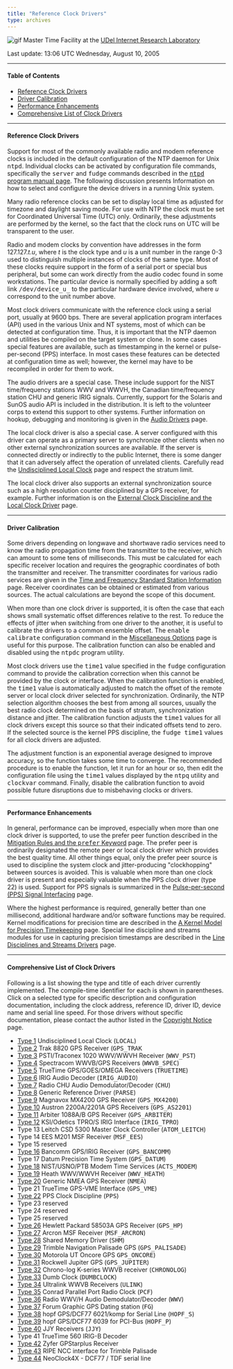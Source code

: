 ```yaml
---
title: "Reference Clock Drivers"
type: archives
---
```


![gif](/archives/pic/stack1a.jpg) Master Time Facility at the [UDel Internet Research Laboratory](/reflib/lab)

Last update:  13:06 UTC Wednesday, August 10, 2005

* * *

#### Table of Contents

*   [Reference Clock Drivers](/archives/4.2.2-series/refclock/#reference-clock-drivers)
*   [Driver Calibration](/archives/4.2.2-series/refclock/#driver-calibration)
*   [Performance Enhancements](/archives/4.2.2-series/refclock/#performance-enhancements)
*   [Comprehensive List of Clock Drivers](/archives/4.2.2-series/refclock/#comprehensive-list-of-clock-drivers)

* * *

#### Reference Clock Drivers

Support for most of the commonly available radio and modem reference clocks is included in the default configuration of the NTP daemon for Unix <tt>ntpd</tt>. Individual clocks can be activated by configuration file commands, specifically the <tt>server</tt> and <tt>fudge</tt> commands described in the [<tt>ntpd</tt> program manual page](/archives/4.2.2-series/ntpd). The following discussion presents Information on how to select and configure the device drivers in a running Unix system.

Many radio reference clocks can be set to display local time as adjusted for timezone and daylight saving mode. For use with NTP the clock must be set for Coordinated Universal Time (UTC) only. Ordinarily, these adjustments are performed by the kernel, so the fact that the clock runs on UTC will be transparent to the user.

Radio and modem clocks by convention have addresses in the form 127.127._t.u_, where _t_ is the clock type and _u_ is a unit number in the range 0-3 used to distinguish multiple instances of clocks of the same type. Most of these clocks require support in the form of a serial port or special bus peripheral, but some can work directly from the audio codec found in some workstations. The particular device is normally specified by adding a soft link <tt>/dev/device_u_</tt> to the particular hardware device involved, where _<tt>u</tt>_ correspond to the unit number above.

Most clock drivers communicate with the reference clock using a serial port, usually at 9600 bps. There are several application program interfaces (API) used in the various Unix and NT systems, most of which can be detected at configuration time. Thus, it is important that the NTP daemon and utilities be compiled on the target system or clone. In some cases special features are available, such as timestamping in the kernel or pulse-per-second (PPS) interface. In most cases these features can be detected at configuration time as well; however, the kernel may have to be recompiled in order for them to work.

The audio drivers are a special case. These include support for the NIST time/frequency stations WWV and WWVH, the Canadian time/frequency station CHU and generic IRIG signals. Currently, support for the Solaris and SunOS audio API is included in the distribution. It is left to the volunteer corps to extend this support to other systems. Further information on hookup, debugging and monitoring is given in the [Audio Drivers](/archives/4.2.2-series/audio) page.

The local clock driver is also a special case. A server configured with this driver can operate as a primary server to synchronize other clients when no other external synchronization sources are available. If the server is connected directly or indirectly to the public Internet, there is some danger that it can adversely affect the operation of unrelated clients. Carefully read the [Undisciplined Local Clock](/archives/drivers/driver1) page and respect the stratum limit.

The local clock driver also supports an external synchronization source such as a high resolution counter disciplined by a GPS receiver, for example. Further information is on the [External Clock Discipline and the Local Clock Driver](/archives/4.2.2-series/extern) page.

* * *

#### Driver Calibration

Some drivers depending on longwave and shortwave radio services need to know the radio propagation time from the transmitter to the receiver, which can amount to some tens of milliseconds. This must be calculated for each specific receiver location and requires the geographic coordinates of both the transmitter and receiver. The transmitter coordinates for various radio services are given in the [Time and Frequency Standard Station Information](/reflib/qth) page. Receiver coordinates can be obtained or estimated from various sources. The actual calculations are beyond the scope of this document.

When more than one clock driver is supported, it is often the case that each shows small systematic offset differences relative to the rest. To reduce the effects of jitter when switching from one driver to the another, it is useful to calibrate the drivers to a common ensemble offset. The <tt>enable calibrate</tt> configuration command in the [Miscellaneous Options](/archives/4.2.2-series/miscopt) page is useful for this purpose. The calibration function can also be enabled and disabled using the <tt>ntpdc</tt> program utility.

Most clock drivers use the <tt>time1</tt> value specified in the <tt>fudge</tt> configuration command to provide the calibration correction when this cannot be provided by the clock or interface. When the calibration function is enabled, the <tt>time1</tt> value is automatically adjusted to match the offset of the remote server or local clock driver selected for synchronization. Ordinarily, the NTP selection algorithm chooses the best from among all sources, usually the best radio clock determined on the basis of stratum, synchronization distance and jitter. The calibration function adjusts the <tt>time1</tt> values for all clock drivers except this source so that their indicated offsets tend to zero. If the selected source is the kernel PPS discipline, the <tt>fudge time1</tt> values for all clock drivers are adjusted.

The adjustment function is an exponential average designed to improve accuracy, so the function takes some time to converge. The recommended procedure is to enable the function, let it run for an hour or so, then edit the configuration file using the <tt>time1</tt> values displayed by the <tt>ntpq</tt> utility and <tt>clockvar</tt> command. Finally, disable the calibration function to avoid possible future disruptions due to misbehaving clocks or drivers.

* * *

#### Performance Enhancements

In general, performance can be improved, especially when more than one clock driver is supported, to use the prefer peer function described in the [Mitigation Rules and the <tt>prefer</tt> Keyword](/archives/4.2.2-series/prefer) page. The prefer peer is ordinarily designated the remote peer or local clock driver which provides the best quality time. All other things equal, only the prefer peer source is used to discipline the system clock and jitter-producing "clockhopping" between sources is avoided. This is valuable when more than one clock driver is present and especially valuable when the PPS clock driver (type 22) is used. Support for PPS signals is summarized in the [Pulse-per-second (PPS) Signal Interfacing](/archives/4.2.2-series/pps) page.

Where the highest performance is required, generally better than one millisecond, additional hardware and/or software functions may be required. Kernel modifications for precision time are described in the [A Kernel Model for Precision Timekeeping](/archives/4.2.2-series/kern) page. Special line discipline and streams modules for use in capturing precision timestamps are described in the [Line Disciplines and Streams Drivers](/archives/4.2.2-series/ldisc) page.

* * *

#### Comprehensive List of Clock Drivers

Following is a list showing the type and title of each driver currently implemented. The compile-time identifier for each is shown in parentheses. Click on a selected type for specific description and configuration documentation, including the clock address, reference ID, driver ID, device name and serial line speed. For those drivers without specific documentation, please contact the author listed in the [Copyright Notice](/archives/4.2.2-series/copyright) page.

*   [Type 1](/archives/drivers/driver1) Undisciplined Local Clock (<tt>LOCAL</tt>)
*   [Type 2](/archives/drivers/driver2) Trak 8820 GPS Receiver (<tt>GPS_TRAK</tt>
*   [Type 3](/archives/drivers/driver3) PSTI/Traconex 1020 WWV/WWVH Receiver (<tt>WWV_PST</tt>)
*   [Type 4](/archives/drivers/driver4) Spectracom WWVB/GPS Receivers (<tt>WWVB_SPEC</tt>)
*   [Type 5](/archives/drivers/driver5) TrueTime GPS/GOES/OMEGA Receivers (<tt>TRUETIME</tt>)
*   [Type 6](/archives/drivers/driver6) IRIG Audio Decoder (<tt>IRIG_AUDIO</tt>)
*   [Type 7](/archives/drivers/driver7) Radio CHU Audio Demodulator/Decoder (<tt>CHU</tt>)
*   [Type 8](/archives/drivers/driver8) Generic Reference Driver (<tt>PARSE</tt>)
*   [Type 9](/archives/drivers/driver9) Magnavox MX4200 GPS Receiver (<tt>GPS_MX4200</tt>)
*   [Type 10](/archives/drivers/driver10) Austron 2200A/2201A GPS Receivers (<tt>GPS_AS2201</tt>)
*   [Type 11](/archives/drivers/driver11) Arbiter 1088A/B GPS Receiver (<tt>GPS_ARBITER</tt>)
*   [Type 12](/archives/drivers/driver12) KSI/Odetics TPRO/S IRIG Interface (<tt>IRIG_TPRO</tt>)
*   Type 13 Leitch CSD 5300 Master Clock Controller (<tt>ATOM_LEITCH</tt>)
*   Type 14 EES M201 MSF Receiver (<tt>MSF_EES</tt>)
*   Type 15 reserved
*   [Type 16](/archives/drivers/driver16) Bancomm GPS/IRIG Receiver (<tt>GPS_BANCOMM</tt>)
*   Type 17 Datum Precision Time System (<tt>GPS_DATUM</tt>)
*   [Type 18](/archives/drivers/driver18) NIST/USNO/PTB Modem Time Services (<tt>ACTS_MODEM</tt>)
*   [Type 19](/archives/drivers/driver19) Heath WWV/WWVH Receiver (<tt>WWV_HEATH</tt>)
*   [Type 20](/archives/drivers/driver20) Generic NMEA GPS Receiver (<tt>NMEA</tt>)
*   Type 21 TrueTime GPS-VME Interface (<tt>GPS_VME</tt>)
*   [Type 22](/archives/drivers/driver22) PPS Clock Discipline (<tt>PPS</tt>)
*   Type 23 reserved
*   Type 24 reserved
*   Type 25 reserved
*   [Type 26](/archives/drivers/driver26) Hewlett Packard 58503A GPS Receiver (<tt>GPS_HP</tt>)
*   [Type 27](/archives/drivers/driver27) Arcron MSF Receiver (<tt>MSF_ARCRON</tt>)
*   [Type 28](/archives/drivers/driver28) Shared Memory Driver (<tt>SHM</tt>)
*   [Type 29](/archives/drivers/driver29) Trimble Navigation Palisade GPS (<tt>GPS_PALISADE</tt>)
*   [Type 30](/archives/drivers/driver30) Motorola UT Oncore GPS <tt>GPS_ONCORE</tt>)
*   [Type 31](/archives/drivers/driver31) Rockwell Jupiter GPS (<tt>GPS_JUPITER</tt>)
*   [Type 32](/archives/drivers/driver32) Chrono-log K-series WWVB receiver (<tt>CHRONOLOG</tt>)
*   [Type 33](/archives/drivers/driver33) Dumb Clock (<tt>DUMBCLOCK</tt>)
*   [Type 34](/archives/drivers/driver34) Ultralink WWVB Receivers (<tt>ULINK</tt>)
*   [Type 35](/archives/drivers/driver35) Conrad Parallel Port Radio Clock (<tt>PCF</tt>)
*   [Type 36](/archives/drivers/driver36) Radio WWV/H Audio Demodulator/Decoder (<tt>WWV</tt>)
*   [Type 37](/archives/drivers/driver37) Forum Graphic GPS Dating station (<tt>FG</tt>)
*   [Type 38](/archives/drivers/driver38) hopf GPS/DCF77 6021/komp for Serial Line (<tt>HOPF_S</tt>)
*   [Type 39](/archives/drivers/driver39) hopf GPS/DCF77 6039 for PCI-Bus (<tt>HOPF_P</tt>)
*   [Type 40](/archives/drivers/driver40) JJY Receivers (<tt>JJY</tt>)
*   Type 41 TrueTime 560 IRIG-B Decoder
*   [Type 42](/archives/drivers/driver42) Zyfer GPStarplus Receiver
*   [Type 43](/archives/drivers/driver43) RIPE NCC interface for Trimble Palisade
*   [Type 44](/archives/drivers/driver44) NeoClock4X - DCF77 / TDF serial line
